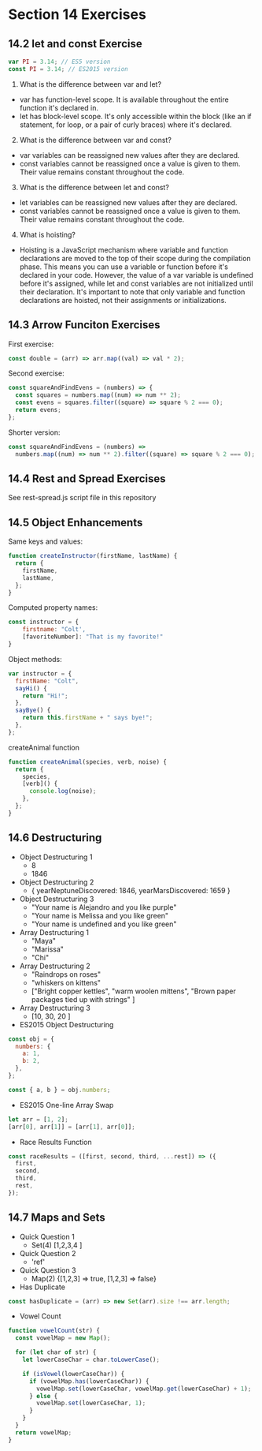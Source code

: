 # Section 14 Exercises

## 14.2 let and const Exercise

```javascript
var PI = 3.14; // ES5 version
const PI = 3.14; // ES2015 version
```

1. What is the difference between var and let?

- var has function-level scope. It is available throughout the entire function it's declared in.
- let has block-level scope. It's only accessible within the block (like an if statement, for loop, or a pair of curly braces) where it's declared.

2. What is the difference between var and const?

- var variables can be reassigned new values after they are declared.
- const variables cannot be reassigned once a value is given to them. Their value remains constant throughout the code.

3. What is the difference between let and const?

- let variables can be reassigned new values after they are declared.
- const variables cannot be reassigned once a value is given to them. Their value remains constant throughout the code.

4. What is hoisting?

- Hoisting is a JavaScript mechanism where variable and function declarations are moved to the top of their scope during the compilation phase. This means you can use a variable or function before it's declared in your code. However, the value of a var variable is undefined before it's assigned, while let and const variables are not initialized until their declaration. It's important to note that only variable and function declarations are hoisted, not their assignments or initializations.

## 14.3 Arrow Funciton Exercises

First exercise:

```javascript
const double = (arr) => arr.map((val) => val * 2);
```

Second exercise:

```javascript
const squareAndFindEvens = (numbers) => {
  const squares = numbers.map((num) => num ** 2);
  const evens = squares.filter((square) => square % 2 === 0);
  return evens;
};
```

Shorter version:

```javascript
const squareAndFindEvens = (numbers) =>
  numbers.map((num) => num ** 2).filter((square) => square % 2 === 0);
```

## 14.4 Rest and Spread Exercises

See rest-spread.js script file in this repository

## 14.5 Object Enhancements

Same keys and values:

```javascript
function createInstructor(firstName, lastName) {
  return {
    firstName,
    lastName,
  };
}
```

Computed property names:

```javascript
const instructor = {
    firstname: "Colt',
    [favoriteNumber]: "That is my favorite!"
}
```

Object methods:

```javascript
var instructor = {
  firstName: "Colt",
  sayHi() {
    return "Hi!";
  },
  sayBye() {
    return this.firstName + " says bye!";
  },
};
```

createAnimal function

```javascript
function createAnimal(species, verb, noise) {
  return {
    species,
    [verb]() {
      console.log(noise);
    },
  };
}
```

## 14.6 Destructuring

- Object Destructuring 1
  - 8
  - 1846
- Object Destructuring 2
  - { yearNeptuneDiscovered: 1846, yearMarsDiscovered: 1659 }
- Object Destructuring 3
  - "Your name is Alejandro and you like purple"
  - "Your name is Melissa and you like green"
  - "Your name is undefined and you like green"
- Array Destructuring 1
  - "Maya"
  - "Marissa"
  - "Chi"
- Array Destructuring 2
  - "Raindrops on roses"
  - "whiskers on kittens"
  - \["Bright copper kettles", "warm woolen mittens", "Brown paper packages tied up with strings" \]
- Array Destructuring 3
  - \[10, 30, 20 \]
- ES2015 Object Destructuring

```javascript
const obj = {
  numbers: {
    a: 1,
    b: 2,
  },
};

const { a, b } = obj.numbers;
```

- ES2015 One-line Array Swap

```javascript
let arr = [1, 2];
[arr[0], arr[1]] = [arr[1], arr[0]];
```

- Race Results Function

```javascript
const raceResults = ([first, second, third, ...rest]) => ({
  first,
  second,
  third,
  rest,
});
```

## 14.7 Maps and Sets

- Quick Question 1
  - Set(4) \[1,2,3,4 \]
- Quick Question 2
  - 'ref'
- Quick Question 3
  - Map(2) {\[1,2,3] => true, \[1,2,3] => false}
- Has Duplicate

```javascript
const hasDuplicate = (arr) => new Set(arr).size !== arr.length;
```

- Vowel Count

```javascript
function vowelCount(str) {
  const vowelMap = new Map();

  for (let char of str) {
    let lowerCaseChar = char.toLowerCase();

    if (isVowel(lowerCaseChar)) {
      if (vowelMap.has(lowerCaseChar)) {
        vowelMap.set(lowerCaseChar, vowelMap.get(lowerCaseChar) + 1);
      } else {
        vowelMap.set(lowerCaseChar, 1);
      }
    }
  }
  return vowelMap;
}
```
